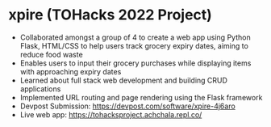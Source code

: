 # xpire (TOHacks 2022 Project)
- Collaborated amongst a group of 4 to create a web app using Python Flask, HTML/CSS to help users track grocery expiry dates, aiming to reduce food waste
- Enables users to input their grocery purchases while displaying items with approaching expiry dates
- Learned about full stack web development and building CRUD applications
- Implemented URL routing and page rendering using the Flask framework
- Devpost Submission: https://devpost.com/software/xpire-4j6aro
- Live web app: https://tohacksproject.achchala.repl.co/
